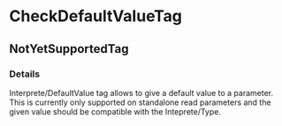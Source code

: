 ﻿---  
uid: Validator_2_68_2  
---

# CheckDefaultValueTag

## NotYetSupportedTag

### Details

Interprete\/DefaultValue tag allows to give a default value to a parameter.  
This is currently only supported on standalone read parameters and the given value should be compatible with the Inteprete\/Type.
